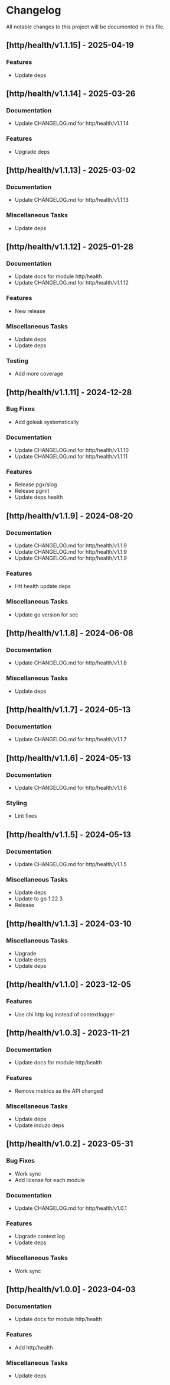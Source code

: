# Changelog

All notable changes to this project will be documented in this file.

## [http/health/v1.1.15] - 2025-04-19

### Features

- Update deps

## [http/health/v1.1.14] - 2025-03-26

### Documentation

- Update CHANGELOG.md for http/health/v1.1.14

### Features

- Upgrade deps

## [http/health/v1.1.13] - 2025-03-02

### Documentation

- Update CHANGELOG.md for http/health/v1.1.13

### Miscellaneous Tasks

- Update deps

## [http/health/v1.1.12] - 2025-01-28

### Documentation

- Update docs for module http/health
- Update CHANGELOG.md for http/health/v1.1.12

### Features

- New release

### Miscellaneous Tasks

- Update deps
- Update deps

### Testing

- Add more coverage

## [http/health/v1.1.11] - 2024-12-28

### Bug Fixes

- Add goleak systematically

### Documentation

- Update CHANGELOG.md for http/health/v1.1.10
- Update CHANGELOG.md for http/health/v1.1.11

### Features

- Release pgx/slog
- Release pginit
- Update deps health

## [http/health/v1.1.9] - 2024-08-20

### Documentation

- Update CHANGELOG.md for http/health/v1.1.9
- Update CHANGELOG.md for http/health/v1.1.9
- Update CHANGELOG.md for http/health/v1.1.9

### Features

- Htt health update deps

### Miscellaneous Tasks

- Update go version for sec

## [http/health/v1.1.8] - 2024-06-08

### Documentation

- Update CHANGELOG.md for http/health/v1.1.8

### Miscellaneous Tasks

- Update deps

## [http/health/v1.1.7] - 2024-05-13

### Documentation

- Update CHANGELOG.md for http/health/v1.1.7

## [http/health/v1.1.6] - 2024-05-13

### Documentation

- Update CHANGELOG.md for http/health/v1.1.6

### Styling

- Lint fixes

## [http/health/v1.1.5] - 2024-05-13

### Documentation

- Update CHANGELOG.md for http/health/v1.1.5

### Miscellaneous Tasks

- Update deps
- Update to go 1.22.3
- Release

## [http/health/v1.1.3] - 2024-03-10

### Miscellaneous Tasks

- Upgrade
- Update deps
- Update deps

## [http/health/v1.1.0] - 2023-12-05

### Features

- Use chi http log instead of contextlogger

## [http/health/v1.0.3] - 2023-11-21

### Documentation

- Update docs for module http/health

### Features

- Remove metrics as the API changed

### Miscellaneous Tasks

- Update deps
- Update induzo deps

## [http/health/v1.0.2] - 2023-05-31

### Bug Fixes

- Work sync
- Add license for each module

### Documentation

- Update CHANGELOG.md for http/health/v1.0.1

### Features

- Upgrade context log
- Update deps

### Miscellaneous Tasks

- Work sync

## [http/health/v1.0.0] - 2023-04-03

### Documentation

- Update docs for module http/health

### Features

- Add http/health

### Miscellaneous Tasks

- Update deps

<!-- generated by git-cliff -->
